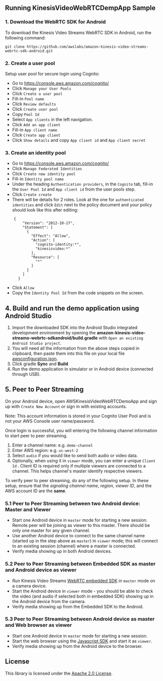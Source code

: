 ## Running KinesisVideoWebRTCDempApp Sample

### 1. Download the WebRTC SDK for Android

 To download the Kinesis Video Streams WebRTC SDK in Android, run the following command:
 
 `git clone https://github.com/awslabs/amazon-kinesis-video-streams-webrtc-sdk-android.git`
 
  
### 2. Create a user pool
 
 Setup user pool for secure login using Cognito:
 
 * Go to https://console.aws.amazon.com/cognito/
 * Click `Manage your User Pools`
 * Click `Create a user pool`
 * Fill-in `Pool name`
 * Click `Review defaults`
 * Click `Create user pool`
 * Copy `Pool Id`
 * Select `App clients` in the left navigation.
 * Click `Add an app client`
 * Fill-in `App client name`
 * Click `Create app client`
 * Click `Show details` and copy `App client id` and `App client secret`  

### 3. Create an identity pool
 
 * Go to https://console.aws.amazon.com/cognito/
 * Click `Manage Federated Identities`
 * Click `Create new identity pool`
 * Fill-in `Identity pool name` 
 * Under the heading `Authentication providers`, in the `Cognito` tab, fill-in the `User Pool Id` and  `App client id` from the user pools step.
 * Click `Create create`
 * There will be details for 2 roles. Look at the one for `authenticated identities` and click `Edit` next to the policy document and your policy should look like this after editing:
  
```
    {
        "Version": "2012-10-17",
        "Statement": [
          {
            "Effect": "Allow",
            "Action": [
              "cognito-identity:*",
              "kinesisvideo:*"
            ],
            "Resource": [
              "*"
            ]
          }
        ]
      }
```
* Click `Allow`
* Copy the `Identity Pool Id` from the code snippets on the screen.  

## 4. Build and run the demo application using Android Studio
 
 1.  Import the downloaded SDK into the Android Studio integrated development environment by opening the **amazon-kinesis-video-streams-webrtc-sdkandroid/build.gradle** with `Open an existing Android Studio project`.
 2.  You will need all the information from the above steps copied in clipboard, then paste them into this file on your local file [awsconfiguration.json](https://github.com/awslabs/amazon-kinesis-video-streams-webrtc-sdk-android/blob/master/src/main/res/raw/awsconfiguration.json).
 3.  Click gradle __Sync__ and __Build__
 4.  Run the demo application in simulator or in Android device (connected through USB).
 

## 5. Peer to Peer Streaming

  On your Android device, open AWSKinesisVideoWebRTCDemoApp and sign up with `Create New Account` or sign in with existing accounts.
  
Note: This account information is stored in your Cognito User Pool and is not your AWS Console user name/password.

Once login is successful, you will entering the following channel information to start peer to peer streaming.

  1. Enter a channel name: e.g. `demo-channel`
  2. Enter AWS region: e.g. `us-west-2`
  3. Select `audio` if you would like to send both audio or video data.
  4. Optionally, when using it in `viewer` mode, you can enter a unique `Client Id` . Client ID is required only if multiple viewers are connected to a channel. This helps channel's master identify respective viewers.

 To verify peer to peer streaming, do any of the following setup. In these setup, ensure that  the _signaling channel name_, _region_, _viewer ID_,  and the AWS account ID are the __same__.

  ### 5.1 Peer to Peer Streaming between two Android device: Master and Viewer
  
 *  Start one Android device in `master` mode for starting a new session. Remote peer will be joining as viewer to this master. There should be only one master for any given channel.
 *  Use another Android device to connect to the same channel name (started up in the step above as `master`)  in `viewer` mode; this will connect to an existing session (channel) where a master is connected.
  * Verify media showing up in both Android devices.
  
   ### 5.2 Peer to Peer Streaming between Embedded SDK as master and Android device as viewer

  * Run Kinesis Video Streams [WebRTC embedded SDK](https://github.com/awslabs/amazon-kinesis-video-streams-webrtc-sdk-c/tree/master/samples) in `master` mode on a camera device.
  * Start the Android device in `viewer` mode - you should be able to check the video (and audio if selected both in embedded SDK) showing up in the Android device from the camera.
  * Verify media showing up from the Embedded SDK to the Android.
  
  ### 5.3 Peer to Peer Streaming between Android device as master and Web browser as viewer

  * Start one Android device in `master` mode for starting a new session.
  * Start the web browser using the [Javascript SDK](https://github.com/awslabs/amazon-kinesis-video-streams-webrtc-sdk-js) and start it as `viewer`.
  * Verify media showing up from the Android device to the browser.

## License

This library is licensed under the [Apache 2.0 License](https://github.com/awslabs/amazon-kinesis-video-streams-webrtc-sdk-android/blob/master/LICENSE).